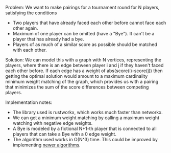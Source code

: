 Problem:
We want to make pairings for a tournament round for N players, satisfying the conditions
- Two players that have already faced each other before cannot face each other again.
- Maximum of one player can be omitted (have a "Bye"). It can't be a player that has already had a bye.
- Players of as much of a similar score as possible should be matched with each other.


Solution:
We can model this with a graph with N vertices, representing the players, where there is an edge between player i and j if they haven't faced each other before.
If each edge has a weight of abs(score(i)-score(j)) then getting the optimal solution would amount to a maximum cardinality minimum weight matching of the graph, which provides us with a pairing that 
minimizes the sum of the score differences between competing players.

Implementation notes:
- The library used is rustworkx, which works much faster than networkx.
- We can get a minimum weight matching by calling a maximum weight watching with negative edge weights.
- A Bye is modeled by a fictional N+1-th player that is connected to all players that can take a Bye with a 0 edge weight.
- The algorithm used works in O(N^3) time. This could be improved by implementing [newer algorithms](https://web.eecs.umich.edu/~pettie/papers/ApproxMWM-JACM.pdf).
